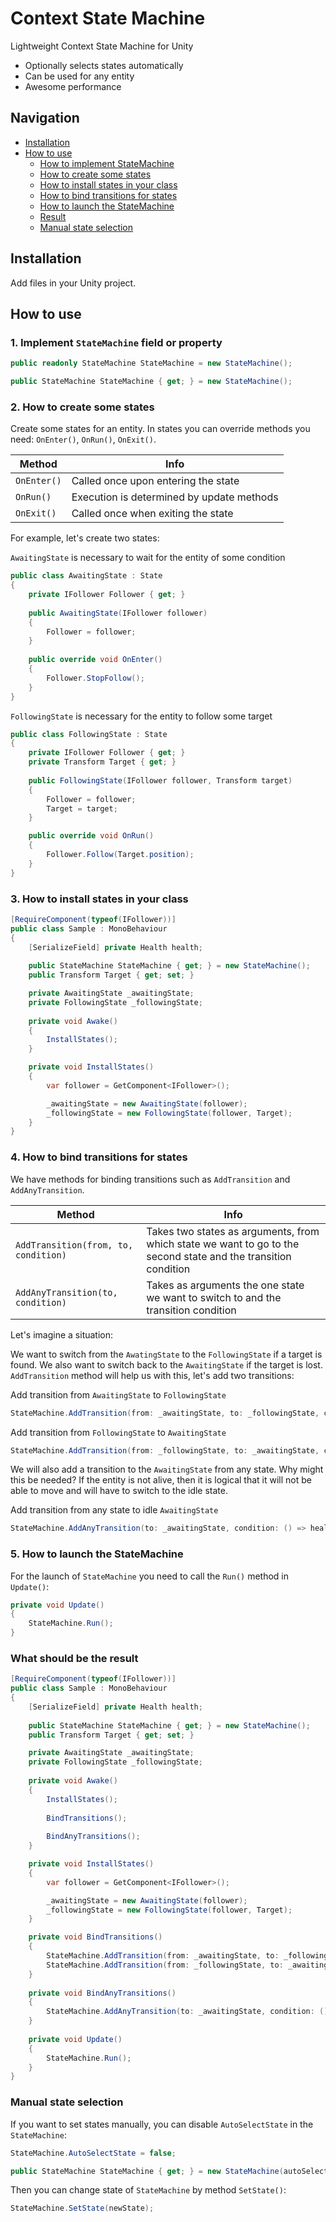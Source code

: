 # Context State Machine
Lightweight Context State Machine for Unity
* Optionally selects states automatically
* Can be used for any entity
* Awesome performance

## Navigation

* [Installation](#installation)
* [How to use](#how-to-use)
  * [How to implement StateMachine](#1-implement-statemachine-field-or-property)
  * [How to create some states](#2-how-to-create-some-states)
  * [How to install states in your class](#3-how-to-install-states-in-your-class)
  * [How to bind transitions for states](#4-how-to-bind-transitions-for-states)
  * [How to launch the StateMachine](#5-how-to-launch-the-statemachine)
  * [Result](#what-should-be-the-result)
  * [Manual state selection](#manual-state-selection)
  
## Installation

Add files in your Unity project.

## How to use

### 1. Implement `StateMachine` field or property

```csharp
public readonly StateMachine StateMachine = new StateMachine();
```
```csharp
public StateMachine StateMachine { get; } = new StateMachine();
```

### 2. How to create some states

Create some states for an entity. In states you can override methods you need: `OnEnter()`, `OnRun()`, `OnExit()`.

| Method | Info |
| ------ | ---- |
| `OnEnter()` | Called once upon entering the state |
| `OnRun()` | Execution is determined by update methods |
| `OnExit()` | Called once when exiting the state |

For example, let's create two states:

`AwaitingState` is necessary to wait for the entity of some condition

```csharp
public class AwaitingState : State
{
    private IFollower Follower { get; }
        
    public AwaitingState(IFollower follower)
    {
        Follower = follower;
    }
        
    public override void OnEnter()
    {
        Follower.StopFollow();
    }
}
```

`FollowingState` is necessary for the entity to follow some target

```csharp
public class FollowingState : State
{
    private IFollower Follower { get; }
    private Transform Target { get; }
        
    public FollowingState(IFollower follower, Transform target)
    {
        Follower = follower;
        Target = target;
    }

    public override void OnRun()
    {
        Follower.Follow(Target.position);
    }
}
```

### 3. How to install states in your class

```csharp
[RequireComponent(typeof(IFollower))]
public class Sample : MonoBehaviour
{
    [SerializeField] private Health health;
    
    public StateMachine StateMachine { get; } = new StateMachine();
    public Transform Target { get; set; }

    private AwaitingState _awaitingState;
    private FollowingState _followingState;
    
    private void Awake()
    {
        InstallStates();
    }

    private void InstallStates()
    {
        var follower = GetComponent<IFollower>();

        _awaitingState = new AwaitingState(follower);
        _followingState = new FollowingState(follower, Target);
    }
}
```

### 4. How to bind transitions for states

We have methods for binding transitions such as `AddTransition` and `AddAnyTransition`.

| Method | Info |
| ------ | ---- |
| `AddTransition(from, to, condition)` | Takes two states as arguments, from which state we want to go to the second state and the transition condition |
| `AddAnyTransition(to, condition)` | Takes as arguments the one state we want to switch to and the transition condition |

Let's imagine a situation:

We want to switch from the `AwatingState` to the `FollowingState` if a target is found. We also want to switch back to the `AwaitingState` if the target is lost. `AddTransition` method will help us with this, let's add two transitions:

Add transition from `AwaitingState` to `FollowingState`

```csharp
StateMachine.AddTransition(from: _awaitingState, to: _followingState, condition: () => Target != null);
```

Add transition from `FollowingState` to `AwaitingState`

```csharp
StateMachine.AddTransition(from: _followingState, to: _awaitingState, condition: () => Target == null);
```

We will also add a transition to the `AwaitingState` from any state.
Why might this be needed? If the entity is not alive, then it is logical that it will not be able to move and will have to switch to the idle state.

Add transition from any state to idle `AwaitingState`

```csharp
StateMachine.AddAnyTransition(to: _awaitingState, condition: () => health.IsAlive == false);
```

### 5. How to launch the StateMachine

For the launch of `StateMachine` you need to call the `Run()` method in `Update()`:

```csharp
private void Update()
{
    StateMachine.Run();
}
```

### What should be the result

```csharp
[RequireComponent(typeof(IFollower))]
public class Sample : MonoBehaviour
{
    [SerializeField] private Health health;
    
    public StateMachine StateMachine { get; } = new StateMachine();
    public Transform Target { get; set; }

    private AwaitingState _awaitingState;
    private FollowingState _followingState;
    
    private void Awake()
    {
        InstallStates();
        
        BindTransitions();
        
        BindAnyTransitions();
    }

    private void InstallStates()
    {
        var follower = GetComponent<IFollower>();

        _awaitingState = new AwaitingState(follower);
        _followingState = new FollowingState(follower, Target);
    }

    private void BindTransitions()
    {
        StateMachine.AddTransition(from: _awaitingState, to: _followingState, condition: () => Target != null);
        StateMachine.AddTransition(from: _followingState, to: _awaitingState, condition: () => Target == null);
    }
    
    private void BindAnyTransitions()
    {
        StateMachine.AddAnyTransition(to: _awaitingState, condition: () => health.IsAlive == false);
    }
    
    private void Update()
    {
        StateMachine.Run();
    }
}
```

### Manual state selection

If you want to set states manually, you can disable `AutoSelectState` in the `StateMachine`:

```csharp
StateMachine.AutoSelectState = false;
```

```csharp
public StateMachine StateMachine { get; } = new StateMachine(autoSelectState: false);
```

Then you can change state of `StateMachine` by method `SetState()`:

```csharp
StateMachine.SetState(newState);
```
